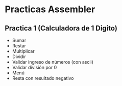 # Practicas Assembler

## Practica 1 (Calculadora de 1 Digito)
- Sumar
- Restar
- Multiplicar
- Dividir
- Validar ingreso de números (con ascii)
- Validar división por 0
- Menú
- Resta con resultado negativo